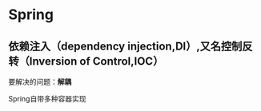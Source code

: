 # Spring

## 依赖注入（dependency injection,DI）,又名控制反转（Inversion of Control,IOC） 
要解决的问题：**解耦**

Spring自带多种容器实现
